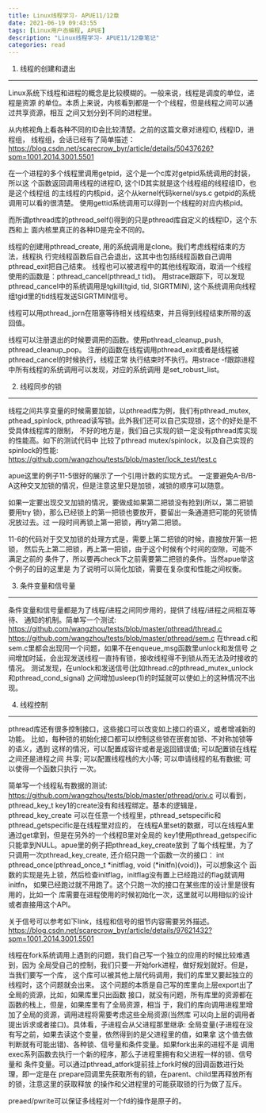 ```yaml
---
title: Linux线程学习- APUE11/12章
date: 2021-06-19 09:43:55
tags: [Linux用户态编程, APUE]
description: "Linux线程学习- APUE11/12章笔记"
categories: read
---
```


1. 线程的创建和退出
-------------------

 Linux系统下线程和进程的概念是比较模糊的。一般来说，线程是调度的单位，进程是资源
 的单位。本质上来说，内核看到都是一个个线程，但是线程之间可以通过共享资源，相互
 之间又划分到不同的进程里。

 从内核视角上看各种不同的ID会比较清楚。之前的这篇文章对进程ID, 线程ID，进程组，
 线程组，会话已经有了简单描述：
 https://blog.csdn.net/scarecrow_byr/article/details/50437626?spm=1001.2014.3001.5501

 在一个进程的多个线程里调用getpid，这个是一个c库对getpid系统调用的封装，所以这
 个函数返回调用线程的进程ID, 这个ID其实就是这个线程组的线程组ID，也是这个线程组
 的主线程的内核pid，这个从kernel代码kernel/sys.c getpid的系统调用可以看的很清楚。
 使用gettid系统调用可以得到一个线程的对应内核pid。

 而所谓pthread库的pthread_self()得到的只是pthread库自定义的线程ID，这个东西和上
 面内核里真正的各种ID是完全不同的。

 线程的创建用pthread_create, 用的系统调用是clone。我们考虑线程结束的方法，线程执
 行完线程函数后自己会退出，这其中也包括线程函数自己调用pthread_exit把自己结束。
 线程也可以被进程中的其他线程取消，取消一个线程使用的函数是：pthread_cancel(pthread_t tid)。
 用strace跟踪下，可以发现pthread_cancel中的系统调用是tgkill(tgid, tid, SIGRTMIN),
 这个系统调用向线程组tgid里的tid线程发送SIGRTMIN信号。

 线程可以用pthread_jorn在阻塞等待相关线程结束，并且得到线程结束所带的返回值。

 线程可以注册退出的时候要调用的函数。使用pthread_cleanup_push, pthread_cleanup_pop。
 注册的函数在线程调用pthread_exit或者是线程被pthread_cancel的时候执行，线程正常
 执行结束时不执行。用strace -f跟踪进程中所有线程的系统调用可以发现，对应的系统调用
 是set_robust_list。

2. 线程同步的锁
---------------

 线程之间共享变量的时候需要加锁，以pthread库为例，我们有pthread_mutex, pthead_spinlock,
 pthread读写锁。此外我们还可以自己实现锁，这个的好处是不受具体线程库的限制，
 不好的地方是，我们自己实现的锁一定没有pthread库实现的性能高。如下的测试代码中
 比较了pthread mutex/spinlock，以及自己实现的spinlock的性能:
 https://github.com/wangzhou/tests/blob/master/lock_test/test.c

 apue这里的例子11-5很好的展示了一个引用计数的实现方式。 
 一定要避免A-B/B-A这种交叉加锁的情况，但是注意这里只是加锁，减锁的顺序可以随意。

 如果一定要出现交叉加锁的情况，要做成如果第二把锁没有抢到(所以，第二把锁要用try
 锁)，那么已经锁上的第一把锁也要放开，要留出一条通道把可能的死锁情况放过去。过
 一段时间再锁上第一把锁，再try第二把锁。

 11-6的代码对于交叉加锁的处理方式是，需要上第二把锁的时候，直接放开第一把锁，
 然后先上第二把锁，再上第一把锁，由于这个时候有个时间的空隙，可能不满足之前的
 条件了，所以要再check下之前需要第二把锁的条件。当然apue举这个例子的目的这里是
 为了说明可以简化加锁，需要在复杂度和性能之间权衡。
 
3. 条件变量和信号量
-------------------

 条件变量和信号量都是为了线程/进程之间同步用的，提供了线程/进程之间相互等待、
 通知的机制。简单写一个测试:
 https://github.com/wangzhou/tests/blob/master/pthread/thread.c
 https://github.com/wangzhou/tests/blob/master/pthread/sem.c
 在thread.c和sem.c里都会出现同一个问题，如果不在enqueue_msg函数里unlock和发信号
 之间增加时延，会出现发送线程一直持有锁，接收线程得不到锁从而无法及时接收的情况。
 测试发现，在unlock和发送信号(比如thread.c的pthread_mutex_unlock和pthread_cond_signal)
 之间增加usleep(1)的时延就可以使如上的这种情况不出现。

4. 线程控制
-----------

 pthread库还有很多控制接口，这些接口可以改变如上接口的语义，或者增减新的功能。
 比如，每种锁的初始化接口都可以控制这些锁在嵌套加锁、不对称加锁等的语义，遇到
 这样的情况，可以配置成容许或者是返回错误值; 可以配置锁在线程之间还是进程之间
 共享; 可以配置线程栈的大小等; 可以申请线程的私有数据; 可以使得一个函数只执行
 一次。

 简单写一个线程私有数据的测试:
 https://github.com/wangzhou/tests/blob/master/pthread/priv.c
 可以看到，pthread_key_t key1的create没有和线程绑定。基本的逻辑是，pthread_key_create
 可以在任意一个线程里，pthread_setspecific和pthread_getspecific是在线程里对应的，
 在线程A里set的数据，可以在线程A里通过get拿到，但是在另外的一个线程B里对全局的
 key1使用pthread_getspecific只能拿到NULL。apue里的例子把pthread_key_create放到
 了每个线程里，为了只调用一次pthread_key_create, 还介绍只跑一个函数一次的接口：
 int pthread_once(pthread_once_t *initflag, void (*initfn)(void))，可以想象这个
 函数的实现是先上锁，然后检查initflag，initflag没有置上已经跑过的flag就调用initfn，
 如果已经跑过就不用跑了。这个只跑一次的接口在某些库的设计里是很有用的，比如一个
 库需要在进程使用的时候初始化一次，这里就可以用相似的设计或者直接用这个API。

 关于信号可以参考如下link，线程和信号的细节内容需要另外描述。
 https://blog.csdn.net/scarecrow_byr/article/details/97621432?spm=1001.2014.3001.5501

 线程在fork系统调用上遇到的问题，我们自己写一个独立的应用的时候比较难遇到，因为
 全局受自己的控制，我们只要一开始fork进程，做好规划就好。但是，当我们要写一个库，
 这个库可以被其他上层代码调用，我们的库里又要起独立的线程时，这个问题就会出来。
 这个问题的本质是自己写的库里向上层export出了全局的资源，比如，如果库里只出函数
 接口，就没有问题，所有库里的资源都在函数的栈上，但是，如果库里有了全局资源，相当
 于，我们的库向调用进程里增加了全局的资源，调用进程将需要考虑这些全局资源(当然库
 可以向上层的调用者提出诉求或者接口)。具体看，子进程会从父进程那里继承:
 全局变量(子进程在没有写之前，如果去读这个变量，依然得到的是父进程里的值，如果拿
 这个值去做判断就有可能出错)、各种锁、信号量和条件变量。如果fork出来的进程不是
 调用exec系列函数去执行一个新的程序，那么子进程里拥有和父进程一样的锁、信号量和
 条件变量。可以通过pthread_atfork提前挂上fork时候的回调函数进行处理，即一定是在
 prepare回调里先获取所有的锁，在parent、child里再释放所有的锁，注意这里的获取释放
 的操作和父进程里的可能获取锁的行为做了互斥。
 
 preaed/pwrite可以保证多线程对一个fd的操作是原子的。
